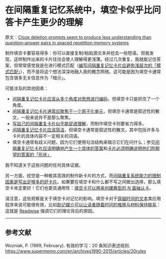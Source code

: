 # 在间隔重复记忆系统中，填空卡似乎比问答卡产生更少的理解

原文：[Cloze deletion prompts seem to produce less understanding than question-answer pairs in spaced repetition memory systems](https://notes.andymatuschak.org/zX7yi8v7qy3n1RfQDkFZFeyTCZPX3BVqy8sC)

制作填空卡要容易得多：你可以直接复制/粘贴源文本并挖去一些短语。但我发现，这样制作出来的卡片往往会使人理解得更浅薄。经过几次重复，我就能记住答案，但常常感觉我是在进行模式匹配（[编写间隔重复记忆卡片应避免浅层次的「模式匹配」](https://notes.andymatuschak.org/z6S3cEUXNktEEZEzRqUXh5ivRNMWjJ2nq72Ys)），而不是将这个想法深深地融入我的概念网络。这可能是因为填空卡通常包含很多无关信息作为「暗示」。

可能涉及的其他因素：

- [间隔重复记忆卡片应该从多个角度对思想进行编码](https://notes.andymatuschak.org/z3K5a9tM1wq1x4QnDfsUpTeYZWW3M9iUzMdfo)，但填空卡只是抓住了一个角度。
- [间隔重复记忆卡片通常应聚焦于一个原子化单元](https://notes.andymatuschak.org/z8kPjeqPqJwLwqdVqPYBBTwfU3aczsFyvXFmx)，但填空卡通常是叙述性的散文，一般来说并不是那么聚焦。
- [写自己的间隔重复卡片似乎能促进理解](https://notes.andymatuschak.org/z219EBYg9SbQzF372qudzgJpArt4Bmfhrczkg)，而制作填空卡则要省力得多。
- [间隔重复记忆卡片应该简洁](https://notes.andymatuschak.org/zysh2vANAg4bFAqaR5KmwzSR3oe7ybDj465e)，但填空卡通常是叙述性的散文，其中包括许多与卡片的具体内容不一定相关的词语。
- 填空卡通常有歧义问题，因为它们使用句法结构来暗示它们在问什么；参见[间隔重复记忆卡片应该明确地产生一个具体的答案](https://notes.andymatuschak.org/z7wgJPD7gEoPwiBxuPNS8osvxczccM8Cq2j7F)和[卡片必须明确说明他们所期望的答案的「形状」](https://notes.andymatuschak.org/zpunuHuSjwJtCMogLev1JxXg9V6pSjznwJM)

我不知道关于这些问题的任何具体证据。

另一方面，挖空是一种极其高效的制作新卡片的方式，而[间隔重复系统能力的限制因素是写出足够多的好卡片](https://notes.andymatuschak.org/z4zvsYb38iMhkDgZzKzjqpzKKtwPhvt4FuzcS)。如果要在填空卡和什么都不写之间做出选择，那么填空卡肯定更好！它们也更具通用性：[填空卡可以用来创建典型的 N 面抽认卡](https://notes.andymatuschak.org/zgpjhmJfdVNcrGroeKW1VQ92YLGCftpyVPc)。

请注意，这些观察是关于填空卡对记忆的影响。填空卡对于[穿越时间的文本](https://notes.andymatuschak.org/z73hGbYFm7bjV3yYwK29MvbBZEcwK6kWyduqV)类应用程序来说可能很有效，比如[助记媒介可以让读者随着时间的推移与材料保持联系](https://notes.andymatuschak.org/z7tjqSxGsJ53tXsGkRpchsECWcMsW3sFUw86U)：这就是 [Readwise](https://notes.andymatuschak.org/z2ewMN8Hzd8gt4qyfQV1ognJ5PQs3CXxDfCJ) 强调它们的理论背后的原因。

------

## 参考文献

Wozniak, P. (1999, February). 有效的学习：20 条知识表述规则. https://www.supermemo.com/en/archives1990-2015/articles/20rules